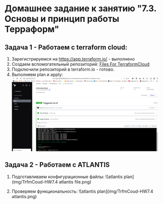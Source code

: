 # Домашнее задание к занятию "7.3. Основы и принцип работы Терраформ"

## Задача 1 - Работаем с  terraform cloud:

1. Зарегистрируемся на https://app.terraform.io/ - выполнено
2. Создаем вспомогательный репозиторий: [Files For TerraformCloud](https://github.com/AleksTurbo/ForTerraformCloud-)
3. Подключили репозиторий в terraform.io - готово.
4. Выполняем plan и apply:
  ![plan и apply](img/TrfmCoud-HW7.4.png)

## Задача 2 - Работаем с ATLANTIS

1. Подготавливаем конфигурационные файлы:
  ![atlantis plan](img/TrfmCoud-HW7.4 atlantis file.png)
  
2. Проверяем функциональность:
  ![atlantis plan](img/TrfmCoud-HW7.4 atlantis.png)
